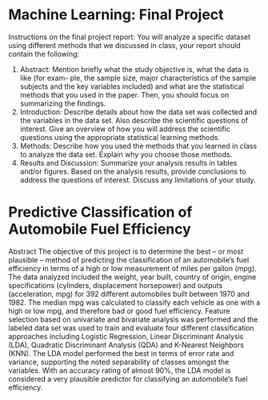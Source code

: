 # Machine Learning: Final Project

Instructions on the final project report:
You will analyze a specific dataset using different methods that we discussed in class, your
report should contain the following:
  1.  Abstract: Mention briefly what the study objective is, what the data is like (for exam-
      ple, the sample size, major characteristics of the sample subjects and the key variables
      included) and what are the statistical methods that you used in the paper. Then, you
      should focus on summarizing the findings.
  2.  Introduction: Describe details about how the data set was collected and the variables
      in the data set. Also describe the scientific questions of interest. Give an overview of
      how you will address the scientific questions using the appropriate statistical learning
      methods.
  3.  Methods: Describe how you used the methods that you learned in class to analyze the
      data set. Explain why you choose those methods.
  4.  Results and Discussion: Summarize your analysis results in tables and/or figures. Based
      on the analysis results, provide conclusions to address the questions of interest. Discuss
      any limitations of your study.

# Predictive Classification of Automobile Fuel Efficiency

Abstract
The objective of this project is to determine the best – or most plausible – method of predicting the 
classification of an automobile’s fuel efficiency in terms of a high or low measurement of miles per 
gallon (mpg). The data analyzed included the weight, year built, country of origin, engine specifications 
(cylinders, displacement horsepower) and outputs (acceleration, mpg) for 392 different automobiles 
built between 1970 and 1982. The median mpg was calculated to classify each vehicle as one with a 
high or low mpg, and therefore bad or good fuel efficiency. Feature selection based on univariate and 
bivariate analysis was performed and the labeled data set was used to train and evaluate four different 
classification approaches including Logistic Regression, Linear Discriminant Analysis (LDA), Quadratic
Discriminant Analysis (QDA) and K-Nearest Neighbors (KNN). The LDA model performed the best in 
terms of error rate and variance, supporting the noted separability of classes amongst the variables. 
With an accuracy rating of almost 90%, the LDA model is considered a very plausible predictor for 
classifying an automobile’s fuel efficiency.
